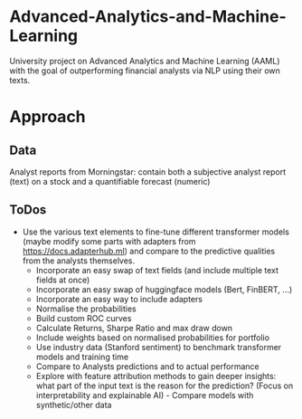 # Advanced-Analytics-and-Machine-Learning
University project on Advanced Analytics and Machine Learning (AAML) with the goal of outperforming financial analysts via NLP using their own texts.

# Approach
## Data
Analyst reports from Morningstar: contain both a subjective analyst report (text) on a stock and a quantifiable forecast (numeric)

## ToDos
- Use the various text elements to fine-tune different transformer models (maybe modify some parts with adapters from https://docs.adapterhub.ml) and compare to the predictive qualities from the analysts themselves. 
	- Incorporate an easy swap of text fields (and include multiple text fields at once)
	- Incorporate an easy swap of huggingface models (Bert, FinBERT, ...)
	- Incorporate an easy way to include adapters
	- Normalise the probabilities
	- Build custom ROC curves
	- Calculate Returns, Sharpe Ratio and max draw down
	- Include weights based on normalised probabilities for portfolio
	- Use industry data (Stanford sentiment) to benchmark transformer models and training time
	- Compare to Analysts predictions and to actual performance
	- Explore with feature attribution methods to gain deeper insights: what part of the input text is the reason for the prediction? (Focus on interpretability and explainable AI) - Compare models with synthetic/other data 
